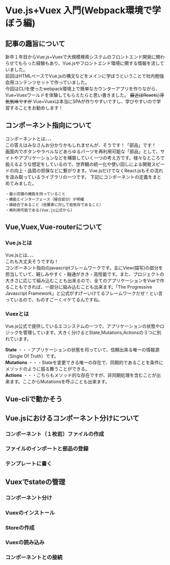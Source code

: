 # Vue.js+Vuex 入門(Webpack環境で学ぼう編)

## 記事の趣旨について
新卒１年目からVue.js+Vuexで大規模検索システムのフロントエンド開発に関わらせてもらった経験もあり、Vue.jsやフロントエンド環境に関する情報を流していました。  
前回はHTMLベースでVue.jsの構文などをメインに学ぼうということで社内勉強会用コンテンツセットで作っていました。   
今回はCLIを使ったwebpack環境上で簡単なカウンターアプリを作りながら、Vue+Vuexワールドを体験してもらえたらと思い書きました。 ~~最近はReactに浮気気味ですが~~ Vue+Vuexは本当にSPAが作りやすいですし、学びやすいので学習することをお勧めします！

## コンポーネント指向について

コンポーネントとは、、、   
この答えはみなさんお分かりかもしれませんが、そうです！「部品」です！   
画面内でボタンやラベルなどあらゆるパーツを再利用可能な「部品」として、サイトやアプリケーションなどを構築していく一つの考え方です。様々なところで扱えるような想定をしているので、世界観の統一化や使い回しによる開発スピードの向上・品質の担保などに繋がります。Vue.jsだけでなくReact.jsもその流れを汲み取っているライブラリの一つです。
下記にコンポーネントの定義をまとめてみました。   

    ・最小完備の機能を持っていること
    ・機能とインターフェース（接合部分）が明確
    ・疎結合であること（他要素に対して低依存であること）
    ・再利用可能である(Vue.js公式から)


## Vue,Vuex,Vue-routerについて

### Vue.jsとは
Vue.jsとは、、、   
これも大丈夫そうですね！   
コンポーネント指向のjavascriptフレームワークです。主にView(描写)の部分を担当していて、親しみやすく・融通がきき・高性能です。また、プロジェクトの大きさに応じて組み込むことも出来るので、全てのアプリケーションをVueで作ることもできれば、一部分に組み込むことも出来ます。「The Progressive Javascript Framework」と公式がすげーいけてるフレームワークだぜ！とい言っているので、ものすごーくイケてるんですね。

### Vuexとは
Vue.js公式で提供しているエコシステムの一つで、アプリケーションの状態やロジックを管理しています。大きく分けるとState,Mutations,Actionsの３つに別れています。

**State** ・・・アプリケーションの状態を司っていて、信頼出来る唯一の情報源（Single Of Truth）です。   
**Mutations** ・・・Stateを変更できる唯一の存在で、同期的であることを条件にメソッドのように振る舞うことができる。   
**Actions** ・・・こちらもメソッド的な存在ですが、非同期処理を含むことが出来ます。ここからMutationsを呼ぶことも出来ます。   



## Vue-cliで動かそう

## Vue.jsにおけるコンポーネント分けについて
### コンポーネント（１枚岩）ファイルの作成
### ファイルのインポートと部品の登録
### テンプレートに書く

## Vuexでstateの管理

### コンポーネント分け
### Vuexのインストール
### Storeの作成
### Vuexの読み込み
### コンポーネントとの接続